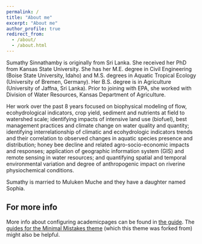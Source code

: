 ```yaml
---
permalink: /
title: "About me"
excerpt: "About me"
author_profile: true
redirect_from: 
  - /about/
  - /about.html
---
```


Sumathy Sinnathamby is originally from Sri Lanka. She received her PhD from Kansas State University. She has her M.E. degree in Civil Engineering (Boise State University, Idaho) and M.S. degrees in Aquatic Tropical Ecology (University of Bremen, Germany). Her B.S. degree is in Agriculture (University of Jaffna, Sri Lanka). Prior to joining with EPA, she worked with Division of Water Resources, Kansas Department of Agriculture.

Her work over the past 8 years focused on biophysical modeling of flow, ecohydrological indicators, crop yield, sediment and nutrients at field to watershed scale; identifying impacts of intensive land use (biofuel), best management practices and climate change on water quality and quantity; identifying interrelationship of climatic and ecohydrologic indicators trends and their correlation to observed changes in aquatic species presence and distribution; honey bee decline and related agro-socio-economic impacts and responses; application of geographic information system (GIS) and remote sensing in water resources; and quantifying spatial and temporal environmental variation and degree of anthropogenic impact on riverine physiochemical conditions. 

Sumathy is married to Muluken Muche and they have a daughter named Sophia.   

For more info
------
More info about configuring academicpages can be found in [the guide](https://academicpages.github.io/markdown/). The [guides for the Minimal Mistakes theme](https://mmistakes.github.io/minimal-mistakes/docs/configuration/) (which this theme was forked from) might also be helpful.
